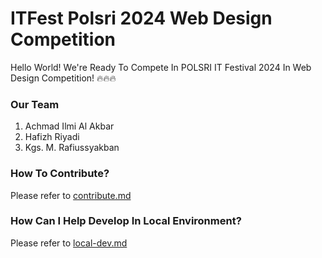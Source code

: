 # ITFest Polsri 2024 Web Design Competition

Hello World! We're Ready To Compete In POLSRI IT Festival 2024 In Web Design Competition! 🔥🔥🔥

### Our Team

1. Achmad Ilmi Al Akbar
2. Hafizh Riyadi
3. Kgs. M. Rafiussyakban

### How To Contribute?

Please refer to [contribute.md](docs/contribute.md)

### How Can I Help Develop In Local Environment?

Please refer to [local-dev.md](docs/local-dev.md)
